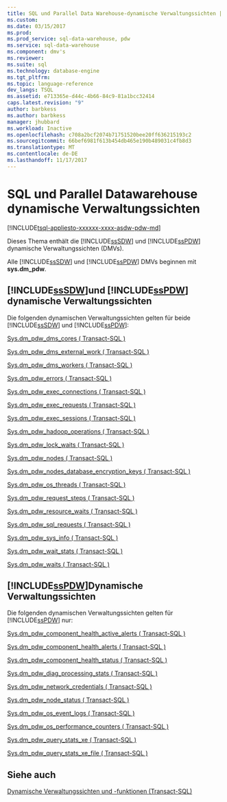 ```yaml
---
title: SQL und Parallel Data Warehouse-dynamische Verwaltungssichten | Microsoft Docs
ms.custom: 
ms.date: 03/15/2017
ms.prod: 
ms.prod_service: sql-data-warehouse, pdw
ms.service: sql-data-warehouse
ms.component: dmv's
ms.reviewer: 
ms.suite: sql
ms.technology: database-engine
ms.tgt_pltfrm: 
ms.topic: language-reference
dev_langs: TSQL
ms.assetid: e713365e-d44c-4b66-84c9-81a1bcc32414
caps.latest.revision: "9"
author: barbkess
ms.author: barbkess
manager: jhubbard
ms.workload: Inactive
ms.openlocfilehash: c708a2bcf2074b71751520bee20ff636215193c2
ms.sourcegitcommit: 66bef6981f613b454db465e190b489031c4fb8d3
ms.translationtype: MT
ms.contentlocale: de-DE
ms.lasthandoff: 11/17/2017
---
```

# <a name="sql-and-parallel-data-warehouse-dynamic-management-views"></a>SQL und Parallel Datawarehouse dynamische Verwaltungssichten
[!INCLUDE[tsql-appliesto-xxxxxx-xxxx-asdw-pdw-md](../../includes/tsql-appliesto-xxxxxx-xxxx-asdw-pdw-md.md)]

  Dieses Thema enthält die [!INCLUDE[ssSDW](../../includes/sssdw-md.md)] und [!INCLUDE[ssPDW](../../includes/sspdw-md.md)] dynamische Verwaltungssichten (DMVs).  
  
 Alle [!INCLUDE[ssSDW](../../includes/sssdw-md.md)] und [!INCLUDE[ssPDW](../../includes/sspdw-md.md)] DMVs beginnen mit **sys.dm_pdw**.  
  
## <a name="includesssdwincludessssdw-mdmd-and-includesspdwincludessspdw-mdmd-dynamic-management-views"></a>[!INCLUDE[ssSDW](../../includes/sssdw-md.md)]und [!INCLUDE[ssPDW](../../includes/sspdw-md.md)] dynamische Verwaltungssichten  
 Die folgenden dynamischen Verwaltungssichten gelten für beide [!INCLUDE[ssSDW](../../includes/sssdw-md.md)] und [!INCLUDE[ssPDW](../../includes/sspdw-md.md)]:  
  
 [Sys.dm_pdw_dms_cores &#40; Transact-SQL &#41;](../../relational-databases/system-dynamic-management-views/sys-dm-pdw-dms-cores-transact-sql.md)  
  
 [Sys.dm_pdw_dms_external_work &#40; Transact-SQL &#41;](../../relational-databases/system-dynamic-management-views/sys-dm-pdw-dms-external-work-transact-sql.md)  
  
 [Sys.dm_pdw_dms_workers &#40; Transact-SQL &#41;](../../relational-databases/system-dynamic-management-views/sys-dm-pdw-dms-workers-transact-sql.md)  
  
 [Sys.dm_pdw_errors &#40; Transact-SQL &#41;](../../relational-databases/system-dynamic-management-views/sys-dm-pdw-errors-transact-sql.md)  
  
 [Sys.dm_pdw_exec_connections &#40; Transact-SQL &#41;](../../relational-databases/system-dynamic-management-views/sys-dm-pdw-exec-connections-transact-sql.md)  
  
 [Sys.dm_pdw_exec_requests &#40; Transact-SQL &#41;](../../relational-databases/system-dynamic-management-views/sys-dm-pdw-exec-requests-transact-sql.md)  
  
 [Sys.dm_pdw_exec_sessions &#40; Transact-SQL &#41;](../../relational-databases/system-dynamic-management-views/sys-dm-pdw-exec-sessions-transact-sql.md)  
  
 [Sys.dm_pdw_hadoop_operations &#40; Transact-SQL &#41;](../../relational-databases/system-dynamic-management-views/sys-dm-pdw-hadoop-operations-transact-sql.md)  
  
 [Sys.dm_pdw_lock_waits &#40; Transact-SQL &#41;](../../relational-databases/system-dynamic-management-views/sys-dm-pdw-lock-waits-transact-sql.md)  
  
 [Sys.dm_pdw_nodes &#40; Transact-SQL &#41;](../../relational-databases/system-dynamic-management-views/sys-dm-pdw-nodes-transact-sql.md)  
  
 [Sys.dm_pdw_nodes_database_encryption_keys &#40; Transact-SQL &#41;](../../relational-databases/system-dynamic-management-views/sys-dm-pdw-nodes-database-encryption-keys-transact-sql.md)  
  
 [Sys.dm_pdw_os_threads &#40; Transact-SQL &#41;](../../relational-databases/system-dynamic-management-views/sys-dm-pdw-os-threads-transact-sql.md)  
  
 [Sys.dm_pdw_request_steps &#40; Transact-SQL &#41;](../../relational-databases/system-dynamic-management-views/sys-dm-pdw-request-steps-transact-sql.md)  
  
 [Sys.dm_pdw_resource_waits &#40; Transact-SQL &#41;](../../relational-databases/system-dynamic-management-views/sys-dm-pdw-resource-waits-transact-sql.md)  
  
 [Sys.dm_pdw_sql_requests &#40; Transact-SQL &#41;](../../relational-databases/system-dynamic-management-views/sys-dm-pdw-sql-requests-transact-sql.md)  
  
 [Sys.dm_pdw_sys_info &#40; Transact-SQL &#41;](../../relational-databases/system-dynamic-management-views/sys-dm-pdw-sys-info-transact-sql.md)  
  
 [Sys.dm_pdw_wait_stats &#40; Transact-SQL &#41;](../../relational-databases/system-dynamic-management-views/sys-dm-pdw-wait-stats-transact-sql.md)  
  
 [Sys.dm_pdw_waits &#40; Transact-SQL &#41;](../../relational-databases/system-dynamic-management-views/sys-dm-pdw-waits-transact-sql.md)  
  
## <a name="includesspdwincludessspdw-mdmd-dynamic-management-views"></a>[!INCLUDE[ssPDW](../../includes/sspdw-md.md)]Dynamische Verwaltungssichten  
 Die folgenden dynamischen Verwaltungssichten gelten für [!INCLUDE[ssPDW](../../includes/sspdw-md.md)] nur:  
  
 [Sys.dm_pdw_component_health_active_alerts &#40; Transact-SQL &#41;](../../relational-databases/system-dynamic-management-views/sys-dm-pdw-component-health-active-alerts-transact-sql.md)  
  
 [Sys.dm_pdw_component_health_alerts &#40; Transact-SQL &#41;](../../relational-databases/system-dynamic-management-views/sys-dm-pdw-component-health-alerts-transact-sql.md)  
  
 [Sys.dm_pdw_component_health_status &#40; Transact-SQL &#41;](../../relational-databases/system-dynamic-management-views/sys-dm-pdw-component-health-status-transact-sql.md)  
  
 [Sys.dm_pdw_diag_processing_stats &#40; Transact-SQL &#41;](../../relational-databases/system-dynamic-management-views/sys-dm-pdw-diag-processing-stats-transact-sql.md)  
  
 [Sys.dm_pdw_network_credentials &#40; Transact-SQL &#41;](../../relational-databases/system-dynamic-management-views/sys-dm-pdw-network-credentials-transact-sql.md)  
  
 [Sys.dm_pdw_node_status &#40; Transact-SQL &#41;](../../relational-databases/system-dynamic-management-views/sys-dm-pdw-node-status-transact-sql.md)  
  
 [Sys.dm_pdw_os_event_logs &#40; Transact-SQL &#41;](../../relational-databases/system-dynamic-management-views/sys-dm-pdw-os-event-logs-transact-sql.md)  
  
 [Sys.dm_pdw_os_performance_counters &#40; Transact-SQL &#41;](../../relational-databases/system-dynamic-management-views/sys-dm-pdw-os-performance-counters-transact-sql.md)  
  
 [Sys.dm_pdw_query_stats_xe &#40; Transact-SQL &#41;](../../relational-databases/system-dynamic-management-views/sys-dm-pdw-query-stats-xe-transact-sql.md)  
  
 [Sys.dm_pdw_query_stats_xe_file &#40; Transact-SQL &#41;](../../relational-databases/system-dynamic-management-views/sys-dm-pdw-query-stats-xe-file-transact-sql.md)  
  
## <a name="see-also"></a>Siehe auch  
 [Dynamische Verwaltungssichten und -funktionen &#40;Transact-SQL&#41;](~/relational-databases/system-dynamic-management-views/system-dynamic-management-views.md)  
  
  

